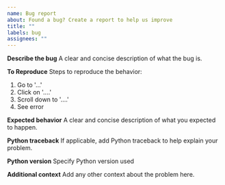 ```yaml
---
name: Bug report
about: Found a bug? Create a report to help us improve
title: ""
labels: bug
assignees: ""
---
```


**Describe the bug**
A clear and concise description of what the bug is.

**To Reproduce**
Steps to reproduce the behavior:

1. Go to '...'
2. Click on '....'
3. Scroll down to '....'
4. See error

**Expected behavior**
A clear and concise description of what you expected to happen.

**Python traceback**
If applicable, add Python traceback to help explain your problem.

**Python version**
Specify Python version used

**Additional context**
Add any other context about the problem here.
